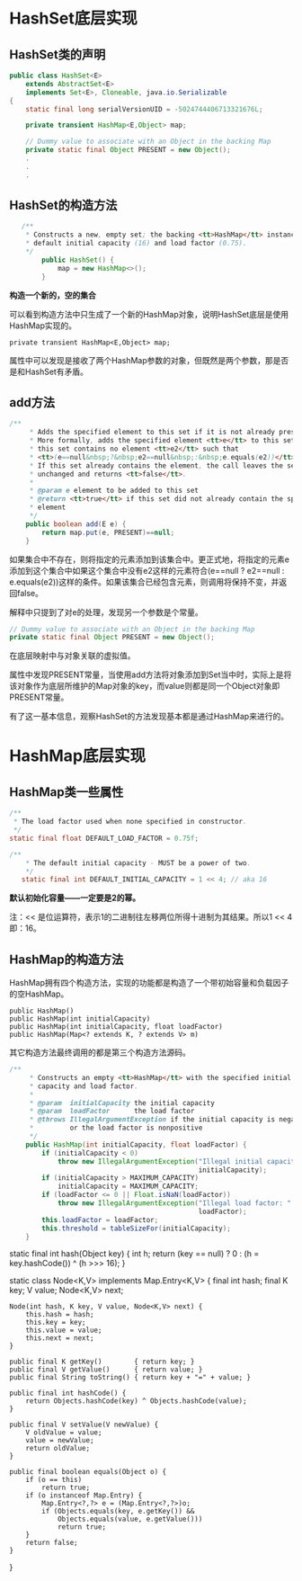 # HashSet底层实现

## HashSet类的声明
```java
public class HashSet<E>
    extends AbstractSet<E>
    implements Set<E>, Cloneable, java.io.Serializable
{
    static final long serialVersionUID = -5024744406713321676L;

    private transient HashMap<E,Object> map;

    // Dummy value to associate with an Object in the backing Map
    private static final Object PRESENT = new Object();
    .
    .
    .
```
## HashSet的构造方法
```java
   /**
    * Constructs a new, empty set; the backing <tt>HashMap</tt> instance has
    * default initial capacity (16) and load factor (0.75).
    */
        public HashSet() {
            map = new HashMap<>();
        }
```
**构造一个新的，空的集合**

可以看到构造方法中只生成了一个新的HashMap对象，说明HashSet底层是使用HashMap实现的。
```
private transient HashMap<E,Object> map;
```
属性中可以发现是接收了两个HashMap参数的对象，但既然是两个参数，那是否是和HashSet有矛盾。
## add方法
```java
/**
     * Adds the specified element to this set if it is not already present.
     * More formally, adds the specified element <tt>e</tt> to this set if
     * this set contains no element <tt>e2</tt> such that
     * <tt>(e==null&nbsp;?&nbsp;e2==null&nbsp;:&nbsp;e.equals(e2))</tt>.
     * If this set already contains the element, the call leaves the set
     * unchanged and returns <tt>false</tt>.
     *
     * @param e element to be added to this set
     * @return <tt>true</tt> if this set did not already contain the specified
     * element
     */
    public boolean add(E e) {
        return map.put(e, PRESENT)==null;
    }
```
如果集合中不存在，则将指定的元素添加到该集合中。更正式地，将指定的元素e添加到这个集合中如果这个集合中没有e2这样的元素符合(e==null ? e2==null : e.equals(e2))这样的条件。如果该集合已经包含元素，则调用将保持不变，并返回false。

解释中只提到了对e的处理，发现另一个参数是个常量。
```java
// Dummy value to associate with an Object in the backing Map
private static final Object PRESENT = new Object();
```
在底层映射中与对象关联的虚拟值。

属性中发现PRESENT常量，当使用add方法将对象添加到Set当中时，实际上是将该对象作为底层所维护的Map对象的key，而value则都是同一个Object对象即PRESENT常量。

有了这一基本信息，观察HashSet的方法发现基本都是通过HashMap来进行的。

# HashMap底层实现
## HashMap类一些属性

```java
/**
 * The load factor used when none specified in constructor.
 */
static final float DEFAULT_LOAD_FACTOR = 0.75f;
```
```java
/**
    * The default initial capacity - MUST be a power of two.
    */
   static final int DEFAULT_INITIAL_CAPACITY = 1 << 4; // aka 16
```
**默认初始化容量——一定要是2的幂。**

注：<< 是位运算符，表示1的二进制往左移两位所得十进制为其结果。所以1 << 4即：16。

## HashMap的构造方法
HashMap拥有四个构造方法，实现的功能都是构造了一个带初始容量和负载因子的空HashMap。
```
public HashMap()
public HashMap(int initialCapacity)
public HashMap(int initialCapacity, float loadFactor)
public HashMap(Map<? extends K, ? extends V> m)
```
其它构造方法最终调用的都是第三个构造方法源码。
```java
/**
     * Constructs an empty <tt>HashMap</tt> with the specified initial
     * capacity and load factor.
     *
     * @param  initialCapacity the initial capacity
     * @param  loadFactor      the load factor
     * @throws IllegalArgumentException if the initial capacity is negative
     *         or the load factor is nonpositive
     */
    public HashMap(int initialCapacity, float loadFactor) {
        if (initialCapacity < 0)
            throw new IllegalArgumentException("Illegal initial capacity: " +
                                               initialCapacity);
        if (initialCapacity > MAXIMUM_CAPACITY)
            initialCapacity = MAXIMUM_CAPACITY;
        if (loadFactor <= 0 || Float.isNaN(loadFactor))
            throw new IllegalArgumentException("Illegal load factor: " +
                                               loadFactor);
        this.loadFactor = loadFactor;
        this.threshold = tableSizeFor(initialCapacity);
    }
```



static final int hash(Object key) {
    int h;
    return (key == null) ? 0 : (h = key.hashCode()) ^ (h >>> 16);
}



static class Node<K,V> implements Map.Entry<K,V> {
    final int hash;
    final K key;
    V value;
    Node<K,V> next;

    Node(int hash, K key, V value, Node<K,V> next) {
        this.hash = hash;
        this.key = key;
        this.value = value;
        this.next = next;
    }

    public final K getKey()        { return key; }
    public final V getValue()      { return value; }
    public final String toString() { return key + "=" + value; }

    public final int hashCode() {
        return Objects.hashCode(key) ^ Objects.hashCode(value);
    }

    public final V setValue(V newValue) {
        V oldValue = value;
        value = newValue;
        return oldValue;
    }

    public final boolean equals(Object o) {
        if (o == this)
            return true;
        if (o instanceof Map.Entry) {
            Map.Entry<?,?> e = (Map.Entry<?,?>)o;
            if (Objects.equals(key, e.getKey()) &&
                Objects.equals(value, e.getValue()))
                return true;
        }
        return false;
    }
}
